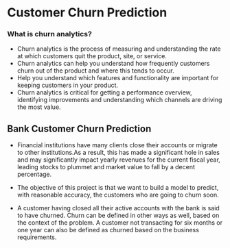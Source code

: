 # Customer Churn Prediction

### What is churn analytics?
- Churn analytics is the process of measuring and understanding the rate at which customers quit the product, site, or service. 
- Churn analytics can help you understand how frequently customers churn out of the product and where this tends to occur. 
- Help you understand which features and functionality are important for keeping customers in your product. 
- Churn analytics is critical for getting a performance overview, identifying improvements and understanding which channels are driving the most value.

## Bank Customer Churn Prediction

- Financial institutions have many clients close their accounts or migrate to other institutions.As a result, this has made a significant hole in sales and may significantly impact yearly revenues for the current fiscal year, leading stocks to plummet and market value to fall by a decent percentage.

- The objective of this project is that we want to build a model to predict, with reasonable accuracy, the customers who are going to churn soon.

- A customer having closed all their active accounts with the bank is said to have churned. Churn can be defined in other ways as well, based on the context of the problem. A customer not transacting for six months or one year can also be defined as churned based on the business requirements.
